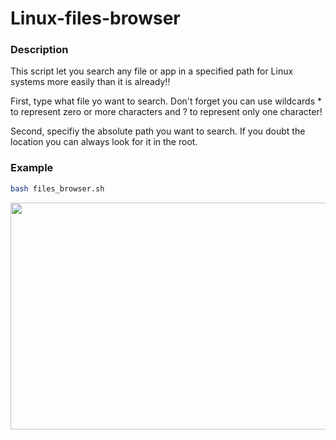 # Linux-files-browser
### Description
This script let you search any file or app in a specified path for Linux systems more easily than it is already!!

First, type what file yo want to search. Don't forget you can use wildcards * to represent zero or more characters and ? to represent only one character!

Second, specifiy the absolute path you want to search. If you doubt the location you can always look for it in the root.

### Example
```sh
bash files_browser.sh
```
<p align="center">
  <img width="770" height="363" src="https://github.com/davidahid/Linux-files-browser/blob/master/images/example.png">
</p>
